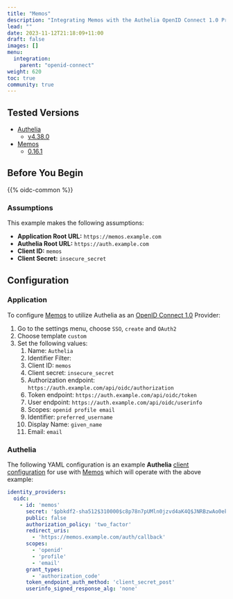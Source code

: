 ```yaml
---
title: "Memos"
description: "Integrating Memos with the Authelia OpenID Connect 1.0 Provider."
lead: ""
date: 2023-11-12T21:18:09+11:00
draft: false
images: []
menu:
  integration:
    parent: "openid-connect"
weight: 620
toc: true
community: true
---
```


## Tested Versions

* [Authelia]
  * [v4.38.0](https://github.com/authelia/authelia/releases/tag/v4.38.0)
* [Memos](https://github.com/usememos/memos)
  * [0.16.1](https://github.com/usememos/memos/tree/v0.16.1)

## Before You Begin

{{% oidc-common %}}

### Assumptions

This example makes the following assumptions:

* __Application Root URL:__ `https://memos.example.com`
* __Authelia Root URL:__ `https://auth.example.com`
* __Client ID:__ `memos`
* __Client Secret:__ `insecure_secret`


## Configuration

### Application

To configure [Memos](https://github.com/usememos/memos) to utilize Authelia as an [OpenID Connect 1.0] Provider:

1. Go to the settings menu, choose `SSO`, `create` and `OAuth2`
2. Choose template `custom`
3. Set the following values:
   1. Name: `Authelia`
   2. Identifier Filter:
   3. Client ID: `memos`
   4. Client secret: `insecure_secret`
   5. Authorization endpoint: 	`https://auth.example.com/api/oidc/authorization`
   6. Token endpoint: 	`https://auth.example.com/api/oidc/token`
   7. User endpoint: 	`https://auth.example.com/api/oidc/userinfo`
   8. Scopes: 	`openid profile email`
   9. Identifier: 	`preferred_username`
   10. Display Name: 	`given_name`
   11. Email: 	`email`


### Authelia

The following YAML configuration is an example __Authelia__
[client configuration](../../configuration/identity-providers/openid-connect/clients.md) for use with [Memos]
which will operate with the above example:

```yaml
identity_providers:
  oidc:
    - id: 'memos'
      secret: '$pbkdf2-sha512$310000$c8p78n7pUMln0jzvd4aK4Q$JNRBzwAo0ek5qKn50cFzzvE9RXV88h1wJn5KGiHrD0YKtZaR/nCb2CJPOsKaPK0hjf.9yHxzQGZziziccp6Yng'  # The digest of 'insecure_secret'.
      public: false
      authorization_policy: 'two_factor'
      redirect_uris:
        - 'https://memos.example.com/auth/callback'
      scopes:
        - 'openid'
        - 'profile'
        - 'email'
      grant_types:
        - 'authorization_code'
      token_endpoint_auth_method: 'client_secret_post'
      userinfo_signed_response_alg: 'none'
```

[Authelia]: https://www.authelia.com
[Memos]: https://github.com/usememos/memos
[OpenID Connect 1.0]: ../openid-connect/introduction.md
